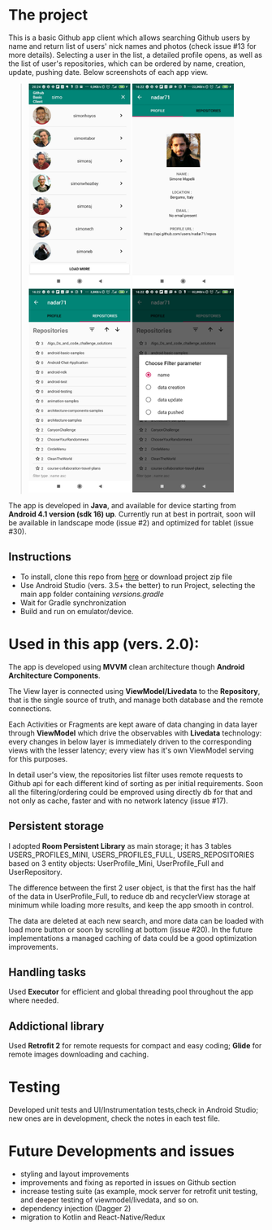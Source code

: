 
# The project
This is a basic Github app client which allows searching Github users by name and return list of users' nick names and photos (check issue #13 for more details). 
Selecting a user in the list, a detailed profile opens, as well as the list of user's repositories, which can be ordered by name, creation, update, pushing date. 
Below screenshots of each app view.



> <img src="/sshots/screenshot_1.jpg" width="200"> <img src="/sshots/screenshot_2.jpg" width="200"> <img src="/sshots/screenshot_3.jpg" width="200"> <img src="/sshots/screenshot_4.jpg" width="200">

The app is developed in **Java**, and available for  device starting from **Android 4.1 version (sdk 16) up**. 
Currently run at best in portrait, soon will be available in landscape mode (issue #2) and optimized for tablet (issue #30).



## Instructions

- To install, clone this repo from [here](https://github.com/nadar71/GithubClientBasic) or download project zip file 
- Use Android Studio (vers. 3.5+ the better) to run Project, selecting the main app folder containing *versions.gradle* 
- Wait for Gradle synchronization
- Build and run on emulator/device.


# Used in this app (vers. 2.0):

The app is developed using  **MVVM** clean architecture though **Android Architecture Components**. 

The View layer is connected using **ViewModel/Livedata** to the **Repository**, that is the single source of truth, and manage both database and the remote connections.

Each Activities or Fragments are kept aware of data changing in  data layer through **ViewModel** which drive the observables with **Livedata** technology: every changes in below layer is immediately driven to the corresponding views with the lesser latency; every view has it's own ViewModel serving for this purposes.

In detail user's view, the repositories list filter uses remote requests to Github api for each different kind of sorting as per initial requirements. 
Soon all the filtering/ordering could be emproved using directly db for that and not only as cache, faster and with no network latency (issue #17).


## Persistent storage
I adopted **Room Persistent Library** as main storage; it has 3 tables USERS_PROFILES_MINI, USERS_PROFILES_FULL, USERS_REPOSITORIES based  on 3 entity objects: UserProfile_Mini, UserProfile_Full and UserRepository.

The difference between the first 2 user object, is that the first has the half of the data in UserProfile_Full, to reduce db and recyclerView storage at minimum while loading more results, and keep the app smooth in control.

The data are deleted at each new search, and more data can be loaded with load more button or soon by scrolling at bottom (issue #20).
In the future implementations a managed caching of data could be a good optimization improvements.

## Handling tasks
Used **Executor** for efficient and global threading pool throughout the app where needed.

## Addictional library
Used **Retrofit 2** for remote requests for compact and easy coding; **Glide** for remote images downloading and caching.


# Testing
Developed unit tests and UI/Instrumentation tests,check in Android Studio; new ones are in development, check the notes in each test file.



# Future Developments and issues

- styling and layout improvements
- improvements and fixing as reported in issues on Github section 
- increase testing suite (as example, mock server for retrofit unit testing, and deeper testing of viewmodel/livedata, and so on.
- dependency injection (Dagger 2)
- migration to Kotlin and React-Native/Redux




